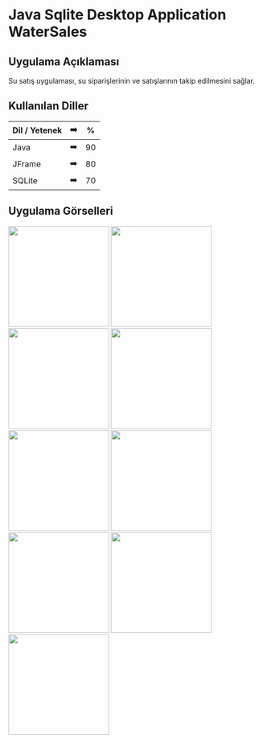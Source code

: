 # Java Sqlite Desktop Application WaterSales

## Uygulama Açıklaması
Su satış uygulaması, su siparişlerinin ve satışlarının takip edilmesini sağlar.
## Kullanılan Diller

 Dil / Yetenek | :arrow_right: | % |
| ------------- |:-------------:|:-------------:|
| Java | :arrow_right: | 90 |
| JFrame | :arrow_right: | 80 |
| SQLite | :arrow_right: | 70 |

## Uygulama Görselleri
<p>
<a href="https://github.com/Sahsanem/Java-Sqlite-Desktop-Application-Water-Sales/blob/main/g%C3%B6rseller/SuSat%C4%B1sOtomasyonu-page-2.jpg" target="_blank">
<img src="https://github.com/Sahsanem/Java-Sqlite-Desktop-Application-Water-Sales/blob/main/g%C3%B6rseller/SuSat%C4%B1sOtomasyonu-page-2.jpg" width="200" style="max-width:100%;"></a>
  
<a href="https://github.com/Sahsanem/Java-Sqlite-Desktop-Application-Water-Sales/blob/main/g%C3%B6rseller/SuSat%C4%B1sOtomasyonu-page-3.jpg" target="_blank">
<img src="https://github.com/Sahsanem/Java-Sqlite-Desktop-Application-Water-Sales/blob/main/g%C3%B6rseller/SuSat%C4%B1sOtomasyonu-page-3.jpg" width="200" style="max-width:100%;"></a>
    
<a href="https://github.com/Sahsanem/Java-Sqlite-Desktop-Application-Water-Sales/blob/main/g%C3%B6rseller/SuSat%C4%B1sOtomasyonu-page-4.jpg" target="_blank">
<img src="https://github.com/Sahsanem/Java-Sqlite-Desktop-Application-Water-Sales/blob/main/g%C3%B6rseller/SuSat%C4%B1sOtomasyonu-page-4.jpg" width="200" style="max-width:100%;"></a>
      
<a href="https://github.com/Sahsanem/Java-Sqlite-Desktop-Application-Water-Sales/blob/main/g%C3%B6rseller/SuSat%C4%B1sOtomasyonu-page-5.jpg" target="_blank">
<img src="https://github.com/Sahsanem/Java-Sqlite-Desktop-Application-Water-Sales/blob/main/g%C3%B6rseller/SuSat%C4%B1sOtomasyonu-page-5.jpg" width="200" style="max-width:100%;"></a>
  
<a href="https://github.com/Sahsanem/Java-Sqlite-Desktop-Application-Water-Sales/blob/main/g%C3%B6rseller/SuSat%C4%B1sOtomasyonu-page-6.jpg" target="_blank">
<img src="https://github.com/Sahsanem/Java-Sqlite-Desktop-Application-Water-Sales/blob/main/g%C3%B6rseller/SuSat%C4%B1sOtomasyonu-page-6.jpg" width="200" style="max-width:100%;"></a>
   
<a href="https://github.com/Sahsanem/Java-Sqlite-Desktop-Application-Water-Sales/blob/main/g%C3%B6rseller/SuSat%C4%B1sOtomasyonu-page-7.jpg" target="_blank">
<img src="https://github.com/Sahsanem/Java-Sqlite-Desktop-Application-Water-Sales/blob/main/g%C3%B6rseller/SuSat%C4%B1sOtomasyonu-page-7.jpg" width="200" style="max-width:100%;"></a>
      
<a href="https://github.com/Sahsanem/Java-Sqlite-Desktop-Application-Water-Sales/blob/main/g%C3%B6rseller/SuSat%C4%B1sOtomasyonu-page-8.jpg" target="_blank">
<img src="https://github.com/Sahsanem/Java-Sqlite-Desktop-Application-Water-Sales/blob/main/g%C3%B6rseller/SuSat%C4%B1sOtomasyonu-page-8.jpg" width="200" style="max-width:100%;"></a>
        
<a href="https://github.com/Sahsanem/Java-Sqlite-Desktop-Application-Water-Sales/blob/main/g%C3%B6rseller/SuSat%C4%B1sOtomasyonu-page-9.jpg" target="_blank">
<img src="https://github.com/Sahsanem/Java-Sqlite-Desktop-Application-Water-Sales/blob/main/g%C3%B6rseller/SuSat%C4%B1sOtomasyonu-page-9.jpg" width="200" style="max-width:100%;"></a>
          
<a href="https://github.com/Sahsanem/Java-Sqlite-Desktop-Application-Water-Sales/blob/main/g%C3%B6rseller/SuSat%C4%B1sOtomasyonu-page-10.jpg" target="_blank">
<img src="https://github.com/Sahsanem/Java-Sqlite-Desktop-Application-Water-Sales/blob/main/g%C3%B6rseller/SuSat%C4%B1sOtomasyonu-page-10.jpg" width="200" style="max-width:100%;"></a>
  
  </p>
